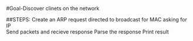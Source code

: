 #Goal-Discover clinets on the network



##STEPS:
      Create an ARP request directed to broadcast for MAC asking for IP  
      Send packets and recieve response
      Parse the response 
      Print result

